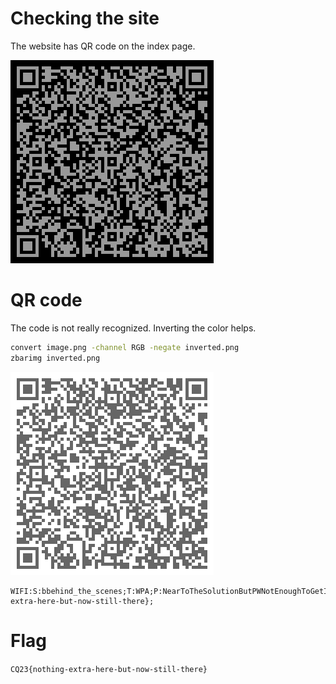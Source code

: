 # Checking the site

The website has QR code on the index page.

![](files/image.png)


# QR code

The code is not really recognized. Inverting the color helps.

```bash
convert image.png -channel RGB -negate inverted.png
zbarimg inverted.png
```

![](workdir/inverted.png)

```
WIFI:S:bbehind_the_scenes;T:WPA;P:NearToTheSolutionButPWNotEnoughToGetItTryMoreHarder;CQ23{nothing-extra-here-but-now-still-there};
```

# Flag
`CQ23{nothing-extra-here-but-now-still-there}`
